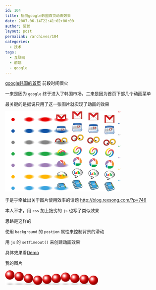 ```yaml
---
id: 104
title: 揣测google韩国首页动画效果
date: 2007-06-14T22:41:02+00:00
author: 愆伏
layout: post
permalink: /archives/104
categories:
  - 技术
tags:
  - 互联网
  - 前端
  - google
---
```

[google韩国的首页](http://www.google.co.kr/ig?sp=korea&hl=ko) 前段时间很火
  
一来是因为 `google` 终于进入了韩国市场，二来是因为首页下部几个动画菜单
  
最关键的是据说只用了这一张图片就实现了动画的效果

![sprite](/wp-content/uploads/200706/14_224440_google.png)

于是乎牵扯出关于图片使用效率的话题 <http://blog.rexsong.com/?p=746>

本人不才，用 `css` 加上拙劣的 `js` 也写了类似效果
  
思路是这样的
  
使用 `background` 的 `postion` 属性来控制背景的滑动
  
用 `js` 的 `setTimeout()` 来创建动画效果
  
具体效果看[Demo](http://www.tortorse.com/demo/roll.html)
  

我的图片

![ball](/demo/images/ball.jpg)